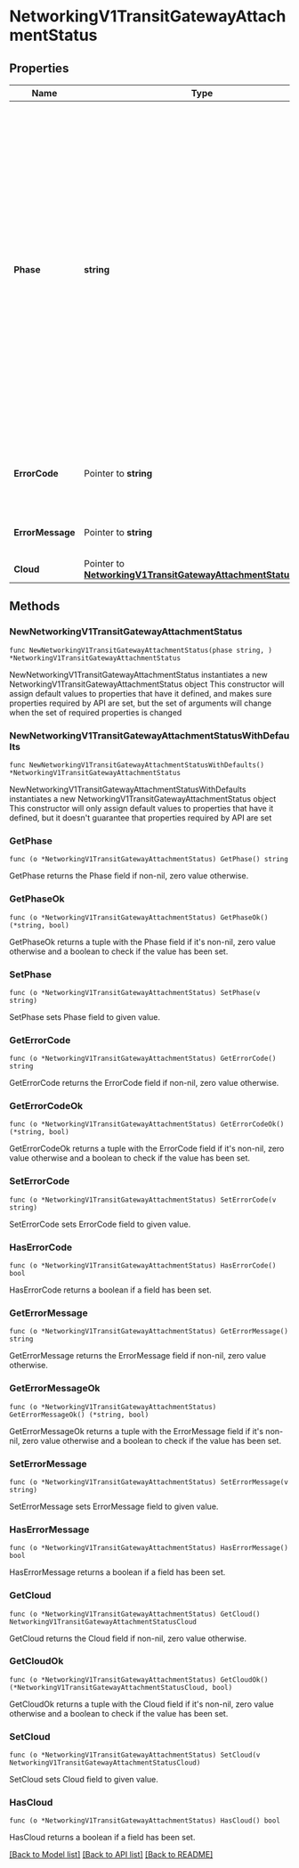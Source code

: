 # NetworkingV1TransitGatewayAttachmentStatus

## Properties

Name | Type | Description | Notes
------------ | ------------- | ------------- | -------------
**Phase** | **string** | The lifecycle phase of the TGW attachment:    PROVISIONING: attachment provisioning is in progress;    PENDING_ACCEPT: attachment request is pending acceptance by the customer;    READY:  attachment is ready;    FAILED: attachment is in a failed state;    DEPROVISIONING: attachment deprovisioning is in progress;    DISCONNECTED: attachment was manually deleted directly in the cloud provider by the customer;    ERROR: invalid customer input during attachment creation.  | [readonly] 
**ErrorCode** | Pointer to **string** | Error code if TGW attachment is in a failed state. May be used for programmatic error checking. | [optional] [readonly] 
**ErrorMessage** | Pointer to **string** | Displayable error message if TGW attachment is in a failed state | [optional] [readonly] 
**Cloud** | Pointer to [**NetworkingV1TransitGatewayAttachmentStatusCloud**](NetworkingV1TransitGatewayAttachmentStatusCloud.md) |  | [optional] 

## Methods

### NewNetworkingV1TransitGatewayAttachmentStatus

`func NewNetworkingV1TransitGatewayAttachmentStatus(phase string, ) *NetworkingV1TransitGatewayAttachmentStatus`

NewNetworkingV1TransitGatewayAttachmentStatus instantiates a new NetworkingV1TransitGatewayAttachmentStatus object
This constructor will assign default values to properties that have it defined,
and makes sure properties required by API are set, but the set of arguments
will change when the set of required properties is changed

### NewNetworkingV1TransitGatewayAttachmentStatusWithDefaults

`func NewNetworkingV1TransitGatewayAttachmentStatusWithDefaults() *NetworkingV1TransitGatewayAttachmentStatus`

NewNetworkingV1TransitGatewayAttachmentStatusWithDefaults instantiates a new NetworkingV1TransitGatewayAttachmentStatus object
This constructor will only assign default values to properties that have it defined,
but it doesn't guarantee that properties required by API are set

### GetPhase

`func (o *NetworkingV1TransitGatewayAttachmentStatus) GetPhase() string`

GetPhase returns the Phase field if non-nil, zero value otherwise.

### GetPhaseOk

`func (o *NetworkingV1TransitGatewayAttachmentStatus) GetPhaseOk() (*string, bool)`

GetPhaseOk returns a tuple with the Phase field if it's non-nil, zero value otherwise
and a boolean to check if the value has been set.

### SetPhase

`func (o *NetworkingV1TransitGatewayAttachmentStatus) SetPhase(v string)`

SetPhase sets Phase field to given value.


### GetErrorCode

`func (o *NetworkingV1TransitGatewayAttachmentStatus) GetErrorCode() string`

GetErrorCode returns the ErrorCode field if non-nil, zero value otherwise.

### GetErrorCodeOk

`func (o *NetworkingV1TransitGatewayAttachmentStatus) GetErrorCodeOk() (*string, bool)`

GetErrorCodeOk returns a tuple with the ErrorCode field if it's non-nil, zero value otherwise
and a boolean to check if the value has been set.

### SetErrorCode

`func (o *NetworkingV1TransitGatewayAttachmentStatus) SetErrorCode(v string)`

SetErrorCode sets ErrorCode field to given value.

### HasErrorCode

`func (o *NetworkingV1TransitGatewayAttachmentStatus) HasErrorCode() bool`

HasErrorCode returns a boolean if a field has been set.

### GetErrorMessage

`func (o *NetworkingV1TransitGatewayAttachmentStatus) GetErrorMessage() string`

GetErrorMessage returns the ErrorMessage field if non-nil, zero value otherwise.

### GetErrorMessageOk

`func (o *NetworkingV1TransitGatewayAttachmentStatus) GetErrorMessageOk() (*string, bool)`

GetErrorMessageOk returns a tuple with the ErrorMessage field if it's non-nil, zero value otherwise
and a boolean to check if the value has been set.

### SetErrorMessage

`func (o *NetworkingV1TransitGatewayAttachmentStatus) SetErrorMessage(v string)`

SetErrorMessage sets ErrorMessage field to given value.

### HasErrorMessage

`func (o *NetworkingV1TransitGatewayAttachmentStatus) HasErrorMessage() bool`

HasErrorMessage returns a boolean if a field has been set.

### GetCloud

`func (o *NetworkingV1TransitGatewayAttachmentStatus) GetCloud() NetworkingV1TransitGatewayAttachmentStatusCloud`

GetCloud returns the Cloud field if non-nil, zero value otherwise.

### GetCloudOk

`func (o *NetworkingV1TransitGatewayAttachmentStatus) GetCloudOk() (*NetworkingV1TransitGatewayAttachmentStatusCloud, bool)`

GetCloudOk returns a tuple with the Cloud field if it's non-nil, zero value otherwise
and a boolean to check if the value has been set.

### SetCloud

`func (o *NetworkingV1TransitGatewayAttachmentStatus) SetCloud(v NetworkingV1TransitGatewayAttachmentStatusCloud)`

SetCloud sets Cloud field to given value.

### HasCloud

`func (o *NetworkingV1TransitGatewayAttachmentStatus) HasCloud() bool`

HasCloud returns a boolean if a field has been set.


[[Back to Model list]](../README.md#documentation-for-models) [[Back to API list]](../README.md#documentation-for-api-endpoints) [[Back to README]](../README.md)



